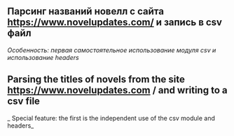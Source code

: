 ## Парсинг названий новелл с сайта https://www.novelupdates.com/ и запись в csv файл
_Особенность: первая самостоятельное использование модуля csv и использование headers_

## Parsing the titles of novels from the site https://www.novelupdates.com / and writing to a csv file
_ Special feature: the first is the independent use of the csv module and headers_

